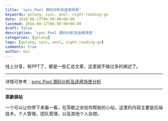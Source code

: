 ```yaml
---
title: 'sync.Pool 源码分析及适用场景'
keywords: golang, sync, pool, night-reading-go
date: 2018-08-17T06:00:00+08:00
lastmod: 2018-08-17T06:00:00+08:00
draft: false
description: 'sync.Pool 源码分析及适用场景'
categories: [golang]
tags: [golang, sync, pool, night-reading-go]
comments: true
author: mai
---
```


线上分享，有PPT了，都是一些汇总文章，这里就不做过多的阐述了。

----

详情可参考：[sync.Pool 源码分析及适用场景分析](https://github.com/developer-learning/night-reading-go/blob/master/reading/20180817/2018-08-17-sync-pool-reading.pdf)

----

**茶歇驿站**

一个可以让你停下来看一看，在茶歇之余给你帮助的小站，这里的内容主要是后端技术，个人管理，团队管理，以及其他个人杂想。


